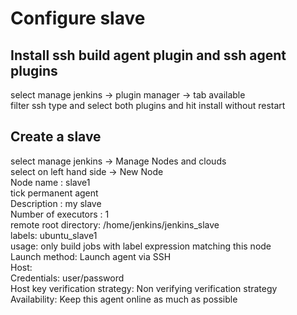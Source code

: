 # Configure slave

## Install ssh build agent plugin and ssh agent plugins
select manage jenkins -> plugin manager -> tab available     
filter ssh type and select both plugins
and hit install without restart 

## Create a slave 
select manage jenkins -> Manage Nodes and clouds  
select on left hand side -> New Node  
Node name : slave1  
tick permanent agent  
Description : my slave  
Number of executors : 1  
remote root directory:  /home/jenkins/jenkins_slave  
labels: ubuntu_slave1  
usage: only build jobs with label expression matching this node   
Launch method: Launch agent via SSH  
Host:  <your ip address>   
Credentials: user/password  
Host key verification strategy: Non verifying verification strategy  
Availability: Keep this agent online as much as possible  